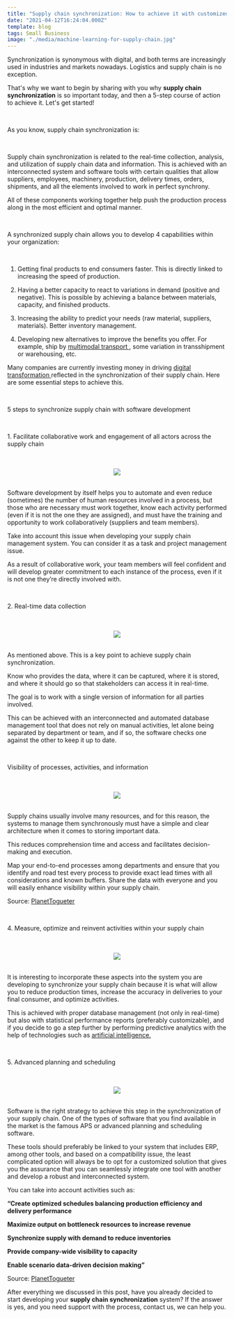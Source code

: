 ```yaml
---
title: "Supply chain synchronization: How to achieve it with customized software"
date: "2021-04-12T16:24:04.000Z"
template: blog
tags: Small Business
image: "./media/machine-learning-for-supply-chain.jpg"
---
```


Synchronization is synonymous with digital, and both terms are increasingly used in industries and markets nowadays. Logistics and supply chain is no exception. 

That's why we want to begin by sharing with you why **supply chain synchronization** is so important today, and then a 5-step course of action to achieve it. Let's get started!

<Br>

<title-2>As you know, supply chain synchronization is:</title-2>

<Br>

Supply chain synchronization is related to the real-time collection, analysis, and utilization of supply chain data and information. This is achieved with an interconnected system and software tools with certain qualities that allow suppliers, employees, machinery, production, delivery times, orders, shipments, and all the elements involved to work in perfect synchrony. 

All of these components working together help push the production process along in the most efficient and optimal manner.

<Br>

<title-3>A synchronized supply chain allows you to develop 4 capabilities within your organization:</title-3>

<Br>

1. Getting final products to end consumers faster. This is directly linked to increasing the speed of production. 

2. Having a better capacity to react to variations in demand (positive and negative). This is possible by achieving a balance between materials, capacity, and finished products.

3. Increasing the ability to predict your needs (raw material, suppliers, materials). Better inventory management. 

4. Developing new alternatives to improve the benefits you offer. For example, ship by <a target="_blank" href="https://cobuildlab.com/blog/benefits-of-using-custom-software-to-manage-multimodal-transportation/"> multimodal transport </a>, some variation in transshipment or warehousing, etc. 

Many companies are currently investing money in driving <a target="_blank" href="https://cobuildlab.com/blog/what-is-digital-transformation-and-how-can-small-businesses-take-advantage-of-it-this-2020/">  digital transformation </a> reflected in the synchronization of their supply chain. Here are some essential steps to achieve this.

<Br>

<title-2>5 steps to synchronize supply chain with software development</title-2>

<Br>

<title-3>1. Facilitate collaborative work and engagement of all actors across the supply chain</title-3>

<Br>

<Br>

<center>

<img src="./media/machine-supply-chain-1.jpg">

</center>

<Br>

Software development by itself helps you to automate and even reduce (sometimes) the number of human resources involved in a process, but those who are necessary must work together, know each activity performed (even if it is not the one they are assigned), and must have the training and opportunity to work collaboratively (suppliers and team members). 

Take into account this issue when developing your supply chain management system. You can consider it as a task and project management issue.

As a result of collaborative work, your team members will feel confident and will develop greater commitment to each instance of the process, even if it is not one they’re directly involved with. 

<Br>

<title-3>2. Real-time data collection</title-3>

<Br>

<Br>

<center>

<img src="./media/data-supply-chain.jpg">

</center>

<Br>

As mentioned above. This is a key point to achieve supply chain synchronization. 

Know who provides the data, where it can be captured, where it is stored, and where it should go so that stakeholders can access it in real-time. 

The goal is to work with a single version of information for all parties involved.

This can be achieved with an interconnected and automated database management tool that does not rely on manual activities, let alone being separated by department or team, and if so, the software checks one against the other to keep it up to date. 

<Br>

<title-3>Visibility of processes, activities, and information</title-3>

<Br>

<Br>

<center>

<img src="./media/process-supply-chain-machine.jpg">

</center>

<Br>

Supply chains usually involve many resources, and for this reason, the systems to manage them synchronously must have a simple and clear architecture when it comes to storing important data. 

This reduces comprehension time and access and facilitates decision-making and execution. 

Map your end-to-end processes among departments and ensure that you identify and road test every process to provide exact lead times with all considerations and known buffers. Share the data with everyone and you will easily enhance visibility within your supply chain.

Source: <a target="_blank" href="https://www.planettogether.com/blog/five-steps-to-achieve-supply-chain-synchronization">  PlanetTogueter</a>

<Br>

<title-3>4. Measure, optimize and reinvent activities within your supply chain</title-3>

<Br>

<Br>

<center>

<img src="./media/supply-chain-optimization-machine-learning.jpg">

</center>

<Br>

It is interesting to incorporate these aspects into the system you are developing to synchronize your supply chain because it is what will allow you to reduce production times, increase the accuracy in deliveries to your final consumer, and optimize activities. 

This is achieved with proper database management (not only in real-time) but also with statistical performance reports (preferably customizable), and if you decide to go a step further by performing predictive analytics with the help of technologies such as <a target="_blank" href="https://cobuildlab.com/blog/artificial-intelligence-in-logistics/">  artificial intelligence. </a> 

<Br>

<title-3>5. Advanced planning and scheduling</title-3>

<Br>

<Br>

<center>

<img src="./media/plan-supply-chain-machine-learning.jpg">

</center>

<Br>


Software is the right strategy to achieve this step in the synchronization of your supply chain. One of the types of software that you find available in the market is the famous APS or advanced planning and scheduling software. 

These tools should preferably be linked to your system that includes ERP, among other tools, and based on a compatibility issue, the least complicated option will always be to opt for a customized solution that gives you the assurance that you can seamlessly integrate one tool with another and develop a robust and interconnected system. 

You can take into account activities such as:

**“Create optimized schedules balancing production efficiency and delivery performance**

**Maximize output on bottleneck resources to increase revenue**

**Synchronize supply with demand to reduce inventories**

**Provide company-wide visibility to capacity**

**Enable scenario data-driven decision making”**

Source: <a target="_blank" href="https://www.planettogether.com/blog/five-steps-to-achieve-supply-chain-synchronization">  PlanetTogueter </a> 

After everything we discussed in this post, have you already decided to start developing your **supply chain synchronization** system? If the answer is yes, and you need support with the process, contact us, we can help you. 
